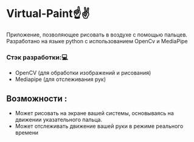 # Virtual-Paint☝✌
Приложение, позволяющее рисовать в воздухе с помощью пальцев. Разработано на языке python с использованием OpenCv и MediaPipe

### Стэк разработки:💻
- OpenCV (для обработки изображений и рисования)
- Mediapipe (для отслеживания рук)


## Возможности :
* Может рисовать на экране вашей системы, основываясь на движении указательного пальца.
* Может отслеживать движение вашей руки в режиме реального времени